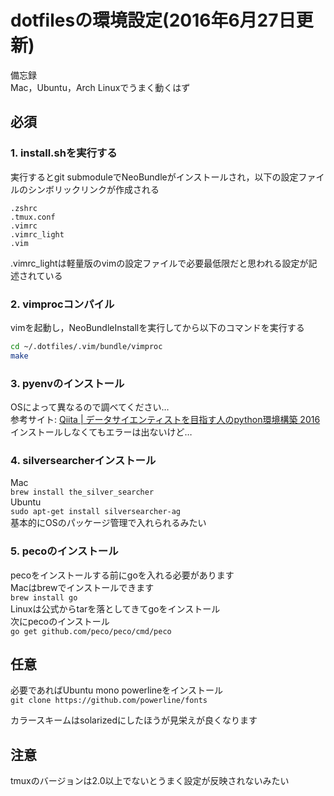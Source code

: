 # dotfilesの環境設定(2016年6月27日更新)

備忘録  
Mac，Ubuntu，Arch Linuxでうまく動くはず

## 必須
### 1. install.shを実行する  
実行するとgit submoduleでNeoBundleがインストールされ，以下の設定ファイルのシンボリックリンクが作成される

```
.zshrc  
.tmux.conf  
.vimrc  
.vimrc_light  
.vim  
```  
.vimrc_lightは軽量版のvimの設定ファイルで必要最低限だと思われる設定が記述されている  

### 2. vimprocコンパイル
vimを起動し，NeoBundleInstallを実行してから以下のコマンドを実行する  
```sh
cd ~/.dotfiles/.vim/bundle/vimproc
make
```

### 3. pyenvのインストール
OSによって異なるので調べてください…  
参考サイト: [Qiita | データサイエンティストを目指す人のpython環境構築 2016](http://qiita.com/y__sama/items/5b62d31cb7e6ed50f02c)  
インストールしなくてもエラーは出ないけど…

### 4. silversearcherインストール
Mac  
`brew install the_silver_searcher`  
Ubuntu  
`sudo apt-get install silversearcher-ag`  
基本的にOSのパッケージ管理で入れられるみたい  

### 5. pecoのインストール
pecoをインストールする前にgoを入れる必要があります  
Macはbrewでインストールできます  
`brew install go`  
Linuxは公式からtarを落としてきてgoをインストール  
次にpecoのインストール  
`go get github.com/peco/peco/cmd/peco`  

## 任意
必要であればUbuntu mono powerlineをインストール  
`git clone https://github.com/powerline/fonts`

カラースキームはsolarizedにしたほうが見栄えが良くなります

## 注意
tmuxのバージョンは2.0以上でないとうまく設定が反映されないみたい
